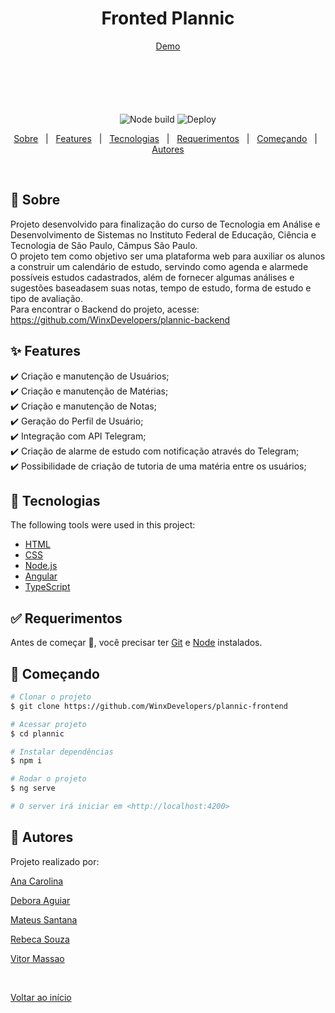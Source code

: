 <h1 align="center">Fronted Plannic</h1>

<div align="center" id="top" style="margin-bottom: 100px;"> 
  <a href="https://plannic.herokuapp.com/">Demo</a>
</div>


<p align="center" style="margin-top: 100px;">
  <img alt="Node build" src="https://github.com/winxxifsp/plannic-frontend/workflows/Node%20Build/badge.svg?branch=main">

  <img alt="Deploy" src="https://github.com/winxxifsp/plannic-frontend/workflows/Deploy/badge.svg?branch=main">
</p>

<p align="center">
  <a href="#dart-sobre">Sobre</a> &#xa0; | &#xa0; 
  <a href="#sparkles-features">Features</a> &#xa0; | &#xa0;
  <a href="#rocket-tecnologias">Tecnologias</a> &#xa0; | &#xa0;
  <a href="#white_check_mark-requerimentos">Requerimentos</a> &#xa0; | &#xa0;
  <a href="#checkered_flag-começando">Começando</a> &#xa0; | &#xa0;
  <a href="#memo-autores">Autores</a>
</p>

<br>

## :dart: Sobre ##

Projeto desenvolvido para finalização do curso de Tecnologia em Análise e Desenvolvimento de Sistemas no Instituto Federal de Educação, Ciência e Tecnologia de São Paulo, Câmpus São Paulo.\
O projeto tem como objetivo ser uma plataforma web para auxiliar os alunos a construir um calendário de estudo, servindo como agenda e alarmede possíveis estudos cadastrados, além de fornecer algumas análises e sugestões baseadasem suas notas, tempo de estudo, forma de estudo e tipo de avaliação.\
Para encontrar o Backend do projeto, acesse: https://github.com/WinxDevelopers/plannic-backend

## :sparkles: Features ##

:heavy_check_mark: Criação e manutenção de Usuários;\
:heavy_check_mark: Criação e manutenção de Matérias;\
:heavy_check_mark: Criação e manutenção de Notas;\
:heavy_check_mark: Geração do Perfil de Usuário;\
:heavy_check_mark: Integração com API Telegram;\
:heavy_check_mark: Criação de alarme de estudo com notificação através do Telegram;\
:heavy_check_mark: Possibilidade de criação de tutoria de uma matéria entre os usuários;

## :rocket: Tecnologias ##

The following tools were used in this project:

- [HTML](https://www.w3schools.com/html/)
- [CSS](https://www.w3schools.com/css/)
- [Node.js](https://nodejs.org/en/)
- [Angular](https://angular.io/)
- [TypeScript](https://www.typescriptlang.org/)

## :white_check_mark: Requerimentos ##

Antes de começar :checkered_flag:, você precisar ter [Git](https://git-scm.com) e [Node](https://nodejs.org/en/) instalados.

## :checkered_flag: Começando ##

```bash
# Clonar o projeto
$ git clone https://github.com/WinxDevelopers/plannic-frontend

# Acessar projeto
$ cd plannic

# Instalar dependências
$ npm i

# Rodar o projeto
$ ng serve

# O server irá iniciar em <http://localhost:4200>
```

## :memo: Autores ##


Projeto realizado por:
 <p><a href="https://github.com/carolninda" target="_blank">Ana Carolina</a></p>
 <p><a href="https://github.com/DeborAguiar" target="_blank">Debora Aguiar</a></p>
 <p><a href="https://github.com/mateusbrazza" target="_blank">Mateus Santana</a></p>
 <p><a href="https://github.com/rebecasza" target="_blank">Rebeca Souza</a></p>
 <p><a href="https://github.com/vitorsugai" target="_blank">Vitor Massao</a></p>

&#xa0;

<a href="#top">Voltar ao início</a>

